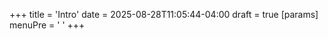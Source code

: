 +++
title = 'Intro'
date = 2025-08-28T11:05:44-04:00
draft = true
[params]
  menuPre = '<i class="fa-solid fa-book-open"></i> '
+++
